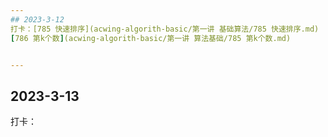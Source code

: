 ```yaml
---
## 2023-3-12
打卡：[785 快速排序](acwing-algorith-basic/第一讲 基础算法/785 快速排序.md) 
[786 第k个数](acwing-algorith-basic/第一讲 算法基础/785 第k个数.md)


---
```

## 2023-3-13
打卡：

